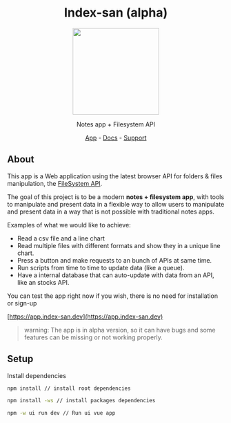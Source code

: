 <div align="center">

# Index-san (alpha)

<img src="./logo.ico" height="200" />

Notes app + Filesystem API

[App](https://app.index-san.dev) -
[Docs](https://index-san.dev) -
[Support](https://github.com/sponsors/zzhenryquezz)

</div>

## About

This app is a Web application using the latest browser API for folders & files manipulation, the [FileSystem API](https://developer.chrome.com/docs/capabilities/web-apis/file-system-access).

The goal of this project is to be a modern **notes + filesystem app**, with tools to manipulate and present data in a flexible way to allow users to manipulate and present data in a way that is not possible with traditional notes apps.

Examples of what we would like to achieve:

- Read a csv file and a line chart
- Read multiple files with different formats and show they in a unique line chart.
- Press a button and make requests to an bunch of APIs at same time.
- Run scripts from time to time to update data (like a queue).
- Have a internal database that can auto-update with data from an API, like an stocks API.

You can test the app right now if you wish, there is no need for installation or sign-up

[https://app.index-san.dev](https://app.index-san.dev)

> warning: The app is in alpha version, so it can have bugs and some features can be missing or not working properly.

## Setup

Install dependencies

```bash
npm install // install root dependencies

npm install -ws // install packages dependencies

npm -w ui run dev // Run ui vue app
```


